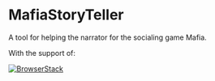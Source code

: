 MafiaStoryTeller
===

A tool for helping the narrator for the socialing game Mafia.


With the support of:

[![BrowserStack](https://dgzoq9b5asjg1.cloudfront.net/production/images/static/header/header-logo.svg "BrowserStack")](https://www.browserstack.com)